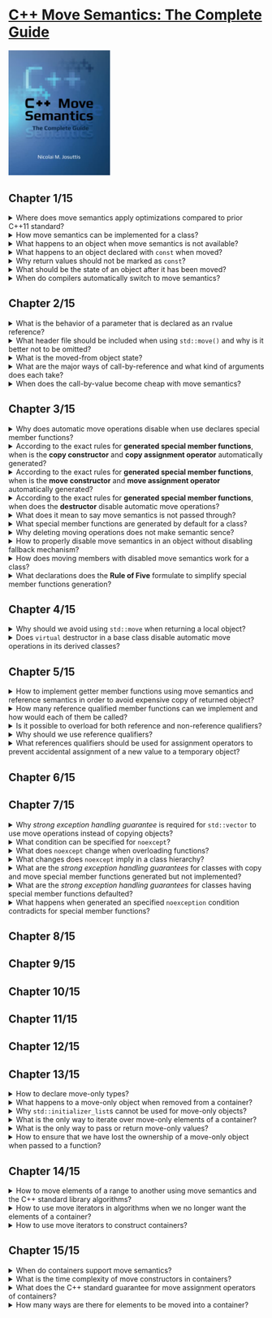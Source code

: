 # [C++ Move Semantics: The Complete Guide](https://www.amazon.com/Move-Semantics-Complete-Guide-First/dp/3967309002/ref=d_pd_sbs_sccl_2_1/135-3266014-6825219?pd_rd_w=N5nO9&content-id=amzn1.sym.3676f086-9496-4fd7-8490-77cf7f43f846&pf_rd_p=3676f086-9496-4fd7-8490-77cf7f43f846&pf_rd_r=H0GGED0Y9YFS2H3EYNDM&pd_rd_wg=rcVK4&pd_rd_r=a7164440-01e1-49bb-834a-e59ca725a1e1&pd_rd_i=3967309002&psc=1)
<img alt="9783967309003" src="../covers/9783967309003.jpg" width="200"/>

## Chapter 1/15

<details>
<summary>Where does move semantics apply optimizations compared to prior C++11 standard?</summary>

> ```cpp
> #include <vector>
> #include <string>
> 
> std::vector<std::string> f()
> {
>     std::vector<std::string> cells;       // default constructed vector without allocations
>     cells.reserve(3);         // allocate 3 elements of std::string
>     std::string s{"data"};    // default constructed std::string
>     cells.push_back(s);       // 1st vector element copy constructed
>     cells.push_back(s+s);     // default construction of temporary object
>                               // and move construction of 2nd vector element
>     cells.push_back(std::move(s));    // move constructed 3rd vector element
>                                       // empty out s object
>     return cells;     // optimize out vector as return value
> }
> 
> int main()
> {
>     std::vector<std::string> v;
>     v = f(); // move assigned constructed vector by return value
> }
> ``````

> Origin: 1

> References:
> - [std::move](https://en.cppreference.com/w/cpp/utility/move)
---
</details>

<details>
<summary>How move semantics can be implemented for a class?</summary>

> ```cpp
> #include <utility>
> 
> class bag
> {
> private:
>     unsigned int _count;
>     int* _storage;
> 
> public:
>     bag(int const& number): _count{0}, _storage{nullptr}
>     {
>         _count++;
>         _storage = new int{number};
>     }
> 
>     virtual ~bag()
>     {
>         if (_count)
>             delete _storage;
>     }
> 
>     bag(bag const& other): _count{other._count}
>     {
>         _storage = new int{*other._storage};
>     }
> 
>     bag(bag&& other): _count{other._count}, _storage{other._storage}
>     {
>         other._count = 0;
>         other._storage = nullptr;
>     }
> };
> 
> int main()
> {
>     bag a{1};
>     bag b{std::move(a)};
> }
> ``````

> Origin: 1

> References:
> - [Move constructors](https://en.cppreference.com/w/cpp/language/move_constructor "cpp/language/move_constructor")
> - [Move assignment operator](https://en.cppreference.com/w/cpp/language/move_assignment "cpp/language/move_assignment")
---
</details>

<details>
<summary>What happens to an object when move semantics is not available?</summary>

> The rule is that for a temporary object or an object marked with `std::move()`, if available,
> a function declaring parameters as an rvalue reference is preferred.
> However, if no such function exists, the usual copy semantics is used as a fallback.

> Origin: 1

> References:
---
</details>

<details>
<summary>What happens to an object declared with <code>const</code> when moved?</summary>

> The objects declared with const cannot be moved because any optimizing implementation requires that the passed argument can be modified.
>
> ```cpp
> std::vector<std::string> coll;
> const std::string s{"data"};
> 
> coll.push_back(std::move(s));   // OK, calls push_back(const std::string &)
> ``````

> Origin: 1.4

> References:
---
</details>

<details>
<summary>Why return values should not be marked as <code>const</code>?</summary>

> Declaring the return value as a whole to be `const` disables move semantics and it also disables **return value optimization**.  
> `const` should be used to declare parts of return type instead, such as the object a returned reference or poionter refers to.  
>
> ```cpp
> const std::string getValues(); // BAD: disables move semantics for return value
> const std::string& getRef();   // OK
> const std::string* getPtr();   // OK
> ``````

> Origin: 1.4

> References:
---
</details>

<details>
<summary>What should be the state of an object after it has been moved?</summary>

> The implementer has to ensure that the passed argument is in a valid state after the call.

> Origin: 1

> References:
---
</details>

<details>
<summary>When do compilers automatically switch to move semantics?</summary>

> - When the value of a temporary object is passed that will automatically be destroyed after the statement.
> - When a non-`const` object marked with `std::move()`.

> Origin: 1

> References:
---
</details>

## Chapter 2/15

<details>
<summary>What is the behavior of a parameter that is declared as an rvalue reference?</summary>

> According to the semantics of rvalue references, the caller claims that it is *no longer interested in the value*.
> Therefore, you can modify the object the parameter refers to.  
> However, the caller might still be interested in using the object. Therefore, any modification should keep the referenced object in a valid state.
>
> ```cpp
> void foo(std::string&& rv);
> std::string s{"data"};
> 
> foo(s);     // ERROR
> foo(std::move(s));      // OK
> foo(returnStringByValue());     // OK
> ``````

> Origin: 2.1.2

> References:
---
</details>

<details>
<summary>What header file should be included when using <code>std::move()</code> and why is it better not to be omitted?</summary>

> `std::move()` is defined a a function in C++ standard library `<utility>`.  
> No standard header is required t include `utility` header file.
> Therefore, when using `std::move()`, you should explicitly include `<utility>` to make your program portable.

> Origin: 2.2.1

> References:
---
</details>

<details>
<summary>What is the moved-from object state?</summary>

> Moved-from objects are still valid objects for which at least the destructor will be called.
> However, they should also be valid in the sense that they have a consisten state and all operations work as expected.
> The only thing you do not know is their value.
>
> ```cpp
> std::string s{"data"};
> 
> foo(std::move(s));
> 
> std::cout << s << '\n'; // OK (don't know which value is written)
> std::cout << s.size() << '\n';  // OK (writes current number of characters)
> std::cout << s[0] << '\n';  // ERROR (potentially undefined behavior)
> std::cout << s.front() << '\n'; // ERROR (potentially undefined behavior)
> s = "new value";  // OK
> ``````

> Origin: 2.3

> References:
---
</details>

<details>
<summary>What are the major ways of call-by-reference and what kind of arguments does each take?</summary>

> **`const` lvalue reference**
>
> The function has only read access to the passed argument.
>
> ```cpp
> void foo(const std::string& arg);
> ``````
>
> You can pass everything to a function declared that way if the type fits:
>
> - A modifiable named object
> - A `const` named object
> - A temporary object that does not have a name
> - An object marked with `std::move()`
>
> **non-`const` lvalue reference**
>
> The function has write access to the passed argument.
> You can no longer pass everything to a function declared that way even if the type fits.  
>
> ```cpp
> void foo(std::string& arg);
> ``````
>
> You can pass:
>
> - A modifiable object
>
> **non-`const` rvalue reference**
>
> ```cpp
> void foo(std::string&& arg);
> ``````
>
> The function has write access to the passed argument.
> However, you have restrictions on what you can pass:
>
> - A temporary object that does not have a name
> - A non-`const` object marked with `std::move()`
>
> The semantic meaning is that we give `foo()` write access to the passed argument to steal the value.
>
> **`const` rvalue reference**
>
> ```cpp
> void foo(const std::string&& arg);
> ``````
>
> This also means that you have read access to the passed argument.  
> You can only pass:
>
> - A temporary object that does not have name
> - A `const` or non-`const` object marked with `std::move()`
>
> However, there is no useful semantic meaning of this case.

> Origin: 2.4

> References:
---
</details>

<details>
<summary>When does the call-by-value become cheap with move semantics?</summary>

> With move semantics call-by-value can become cheap if a temporary object is passed or the passed argument is marked with `std::move()`.  
> Retuurning a local object by value can be optimized away. However, if it is not optimized away, the call is guaranteed to be cheap now.
>
> ```cpp
> void fooByVal(std::string str);
> void fooByRRef(std::string&& str);;
> 
> std::string s1{"data"}, s2{"data"};
> 
> fooByVal(std::move(s1));    // s1 is moved
> fooByRRef(std::move(s2));   // s2 might be moved
> ``````
>
> The function taking the string by value will use move semantics because a new string is created with the value of passed argument.  
> The function taking the string by rvalue reference might use move semantics.
> Passing the argument does not create a new string.
> Wether the value of the passed argument is stolen/modified depends on the implementation of the function.
>
> Move semantics does not guarantee that any optimization happens at all or what the effect of any optimization is.
> All we know is that the passed object is subsequently in a valid but unspecified state.

> Origin: 2

> References:
---
</details>

## Chapter 3/15

<details>
<summary>Why does automatic move operations disable when use declares special member functions?</summary>

> If classes have changed the usual behavior of copying or assignment, they probably also have to do some things different when optimizing these operations.  
> Any form of an explicit declaration of a copy constructor, copy assignment operator, or destructor disables move semantics, even if declarations are marked with `=default`.

> Origin: 3.1.1

> References:
---
</details>

<details>
<summary>According to the exact rules for <b>generated special member functions</b>, when is the <b>copy constructor</b> and <b>copy assignment operator</b> automatically generated?</summary>

> The copy constructor is automatically generated when all of the following conditions are met:
> * No <b>move constructor</b> is user-declared
> * No <b>move assignment operator</b> is user-declared

> Origin: 3.3.8

> References:
> - [Copy Constructors](https://en.cppreference.com/w/cpp/language/copy_constructor)
---
</details>

<details>
<summary>According to the exact rules for <b>generated special member functions</b>, when is the <b>move constructor</b> and <b>move assignment operator</b> automatically generated?</summary>

> The move constructor is automatically generated when all of the following conditions are met:
> * No <b>copy constructor</b> is user-declared
> * No <b>copy assignment operator</b> is user-declared
> * No <b>move assignment operator</b> is user-declared
> * No <b>destructor</b> is user-declared

> Origin: 3.3.8

> References:
> - [Move Constructor](https://en.cppreference.com/w/cpp/language/move_constructor)
---
</details>

<details>
<summary>According to the exact rules for <b>generated special member functions</b>, when does the <b>destructor</b> disable automatic move operations?</summary>

> Declaring destructors in anyway disables the automatic generation of move operations.

> Origin: 3.3.8

> References:
> [Destructor](https://en.cppreference.com/w/cpp/language/destructor)
---
</details>

<details>
<summary>What does it mean to say move semantics is not passed through?</summary>

> Move constructor is called when the caller no longer needs the value.
> Inside the move constructor, we hdecide where an how long we need it.
> In particular, we might need the value multiple times and not lose it with its first use.
>
> ```cpp
> void insertTwice(std::vector<std::string>& coll, std::string&& str)
> {
>     coll.push_back(str);    // copy str into coll
>     coll.push_back(std::move(str));     // move str into coll
> }
> ``````
>
> The important lesson to learn here is that a parameter being declared as an rvalue reference restricts what we can pass to this function but behaves just like any other non-`const` object of this type.

> Origin: 3.2.2

> References:
---
</details>

<details>
<summary>What special member functions are generated by default for a class?</summary>

> By default, both copying and moving special member functions are generated for class.
>
> ```cpp
> class Person
> {
>     ...
> public:
>     ...
>     // NO copy constructor/assignment declared
>     // NO move constructor/assignment declared
>     // NO destructor declared
> };
> ``````

> Origin: 3.3.2

> References:
---
</details>

<details>
<summary>Why deleting moving operations does not make semantic sence?</summary>

> if you declare the move constructor as deleted, you cannot move (you have disabled this operation; any fallback is not used) and cannot copy (because a declared move constructor disables copy operations).
>
> ```cpp
> class Person
> {
> public:
>     ...
>     // NO copy constructor declared
> 
>     // move constructor/assignment declared as deleted:
>     Person(Person&&) = delete;
>     Person& operator=(Person&&) = delete;
>     ...
> };
> 
> Person p{"Tina", "Fox"};
> coll.push_back(p); // ERROR: copying disabled
> coll.push_back(std::move(p)); // ERROR: moving disabled
> ``````
> You get the same effect by declaring copying special member functions as deleted and that is probably less confusing for other programmers.
>
> Deleting the move operations and enabling the copy operations really makes no sense:
> ```cpp
> class Person
> {
> public:
>     ...
>     // copy constructor explicitly declared:
>     Person(const Person& p) = default;
>     Person& operator=(const Person&) = default;
> 
>     // move constructor/assignment declared as deleted:
>     Person(Person&&) = delete;
>     Person& operator=(Person&&) = delete;
>     ...
> };
> 
> Person p{"Tina", "Fox"};
> coll.push_back(p); // OK: copying enabled
> coll.push_back(std::move(p)); // ERROR: moving disabled
> ``````
>
> In this case, `=delete` disables the fallback mechanism.

> Origin: 3.3.5

> References:
---
</details>

<details>
<summary>How to properly disable move semantics in an object without disabling fallback mechanism?</summary>

> Declaring the special move member functions as deleted is usually not the right way to do it because it disables the fallback mechanism.  
> The right way to disable move semantics while providing copy semantics is to declare one of the other special member functions (copy constructor, assignment operator, or destructor).
> I recommend that you default the copy constructor and the assignment operator (declaring one of them would be enough but might cause unnecessary confusion):
>
> ```cpp
> class Customer
> {
>     ...
> public:
>     ...
>     Customer(const Customer&) = default;    // disable move semantics
>     Customer& operator=(const Customer&) = default;     // disable move semantics
> };
> ``````

> Origin: 3.3.6

> References:
---
</details>

<details>
<summary>How does moving members with disabled move semantics work for a class?</summary>

> If move semantics is unavailable or has been deleted for a type, this has no influence on the generation of move semantics for classes that have members of this type.
>
> ```cpp
> class Customer
> {
>     ...
> public:
>     ...
>     Customer(const Customer&) = default;
>     // copying calls enabled
>     Customer& operator=(const Customer&) = default; // copying calls enabled
>     Customer(Customer&&) = delete;
>     // moving calls disabled
>     Customer& operator=(Customer&&) = delete;
>     // moving calls disabled
> };
> 
> class Invoice
> {
>     std::string id;
>     Customer cust;
> public:
>     ... // no special member functions
> };
> 
> Invoice i;
> Invoice i1{std::move(i)}; // OK, moves id, copies cust
> ``````

> Origin: 3.3.7

> References:
---
</details>

<details>
<summary>What declarations does the <b>Rule of Five</b> formulate to simplify special member functions generation?</summary>

> The guideline is to either declare all five (copy constructor, move constructor, copy assignment operator, move assignment operator, and destructor) or none of them.
> Declaration means either to implement, set as default, or set as deleted.

> Origin: 3.4

> References:
> - [The Rule of Three/Five/Zero](https://en.cppreference.com/w/cpp/language/rule_of_three)
---
</details>

## Chapter 4/15

<details>
<summary>Why should we avoid using <code>std::move</code> when returning a local object?</summary>

> Returning a local object by value automatically uses move semantics if supported.
> On the other hand, `std::move` is just a `static_cast` to an rvalue reference,
> therefore disables **return value optimization**, which usually allows the returned
> object to be used as a return value instead.
>
> ```cpp
> std::string foo()
> {
>     std::string s;
>     return std::move(s); // BAD, returns std::string&&
> }
> ``````

> Origin: 4.2

> References:
> - [std::move](https://en.cppreference.com/w/cpp/utility/move)
---
</details>

<details>
<summary>Does <code>virtual</code> destructor in a base class disable automatic move operations in its derived classes?</summary>

> Usually, in polymorphic derived classes there is no need to declare special member functions, especially virtual destructor.
>
> ```cpp
> class Base
> {
> public:
>     virtual void do_something() const = 0;
>     virtual ~Base() = default;
> };
> 
> class Derived: public Base
> {
> public:
>     virtual void do_something() const override;
>     virtual ~Derived() = default; // BAD, redundant, disables move
> };
> ``````

> Origin: 4.4.2

> References:
> - [Destructors](https://en.cppreference.com/w/cpp/language/destructor)
---
</details>

## Chapter 5/15

<details>
<summary>How to implement getter member functions using move semantics and reference semantics in order to avoid expensive copy of returned object?</summary>

> A getter returning by value is safe but each time we call it we might make a copy:
>
> ```cpp
> class Recipients
> {
> private:
>     std::vector<std::string> _names;
> public:
>     std::vector<std::string> names() const {
>         return _names;
>     }
> };
> ``````
>
> A getter returning by reference is fast but unsafe because the caller has to ensure
> that the object the returned reference refers to lives long enough.
>
> ```cpp
> class Recipients
> {
> private:
>     std::vector<std::string> _names;
> public:
>     std::vector<std::string> const& names() const {
>         return _names;
>     }
> };
> ``````
>
> This will fail when object is an rvalue reference:
>
> ```cpp
> for (std::string name: returnRecipients().names()) // undefined behavior
> {
>     if (name == "manager")
>         ...
> };
> ``````
>
> Using move semantics we can return by reference if it is safe to do so, and return
> by value if we might run into lifetime issues:
>
> ```cpp
> class Recipients
> {
> private:
>     std::vector<std::string> _names;
> public:
>     std::vector<std::string> names() && { // where we no longer need the value
>         return std::move(_names); // we steal and return by value
>     }
>     std::vector<std::string> const& names() const& { // in all other cases
>         return _names; // we give access to the member
>     }
> };
> ``````
>
> We overload the getter with different reference qualifiers in the same way as
> when overloading a function for `&&` and `const&` parameters.
>
> The version with the `&&` qualifier is used when we have an object where we
> no longer need the value, an object that is about to die or that we have marked
> with `std::move()`.
>
> The version with `const&` qualifier is used in all other cases. It is only the
> fallback if we cannot take the `&&` version. Thus this function is used if we have
> an object that is not about to die or marked with `std::move()`.
>
> We now have both good performance and safety.

> Origin: 5.1.3

> References:
> - [Non-static member functions](https://en.cppreference.com/w/cpp/language/member_functions)
---
</details>

<details>
<summary>How many reference qualified member functions can we implement and how would each of them be called?</summary>

> Since C++98 we can overload member functions for implementing a const and non-const version.
>
> ```cpp
> class C
> {
> public:
>     void foo();
>     void foo() const;
> };
> ``````
>
> Now with move semantics we have new ways to overload functions with qualifiers because
> we have different reference qualifiers.
> ```cpp
> class C
> {
> public:
>     void foo() const&;
>     void foo() &&;
>     void foo() &;
>     void foo() const&&;
> };
> 
> int main()
> {
>     C x;
>     x.foo();                // foo() &
>     C{}.foo();              // foo() &&
>     std::move(x).foo();     // foo() &&
> 
>     const C cx;
>     cx.foo();               // foo() const&
>     std::move(cx).foo();    // foo() const&&
> }
> ``````
>
> Usually, we have only two or three of these overloads, such as using `&&` and `const&`
> (and `&`) for getters.

> Origin: 5.2

> References:
> - [Non-static member functions](https://en.cppreference.com/w/cpp/language/member_functions)
---
</details>

<details>
<summary>Is it possible to overload for both reference and non-reference qualifiers?</summary>

> Overloading for both reference and value qualifiers is not allowed.
>
> ```cpp
> class C
> {
> public:
>     void foo() &&;
>     void foo() const; // ERROR
> };
> ``````

> Origin: 5.2

> References:
> - [Non-static member functions](https://en.cppreference.com/w/cpp/language/member_functions)
---
</details>

<details>
<summary>Why should we use reference qualifiers?</summary>

> Reference qualifiers allow us to implement functions differently when they are called
> for objects of a specific value category.
>
> Although we do have this feature, it is not used as much as it could be.
> In particular, we should use it to ensure that operations that modify objects are not
> called for temporary objects that are about to die.

> Origin: 5.3

> References:
> - [Non-static member functions](https://en.cppreference.com/w/cpp/language/member_functions)
---
</details>

<details>
<summary>What references qualifiers should be used for assignment operators to prevent accidental assignment of a new value to a temporary object?</summary>

> The assignment operators for strings are declared as follows:
>
> ```cpp
> namespace std {
>     template<typename charT, ...>
>     class basic_string {
>     public:
>         constexpr basic_string& operator=(const basic_string& str);
>         constexpr basic_string& operator=(basic_string&& str) noexcept(...);
>         constexpr basic_string& operator=(const charT* s);
>     };
> }
> ``````
>
> This enables accidental assignment of a new value to a temporary string:
>
> ```cpp
> std::string getString();
> getString() = "sample";     // Okay
> foo(getString() = "");      // Okay, accidental assignment instead of comparison
> ``````
>
> Accidental assignments can be prevented by using reference qualifiers:
>
> ```cpp
> namespace std {
>     template<typename charT, ...>
>     class basic_string {
>     public:
>         constexpr basic_string& operator=(const basic_string& str) &;
>         constexpr basic_string& operator=(basic_string&& str) & noexcept(...);
>         constexpr basic_string& operator=(const charT* s) &;
>     };
> }
> ``````
>
> Code like this will no longer compile:
>
> ```cpp
> std::string getString();
> getString() = "sample";     // Error
> foo(getString() = "");      // Error
> ``````
>
> In general, you should do this for every member function that might modify an object.
>
> ```cpp
> class MyType {
>     public:
>         // disable assigning value to temporary objects
>         MyType& operator=(const MyType&) & = default;
>         MyType& operator=(MyType&&) & = default;
> 
>         // enable these because they were disabled by assignment operators
>         MyType(MyType const&) = default;
>         MyType(MyType&&) = default;
> };
> ``````

> Origin: 5.3.1

> References:
> - [Assignment operators](https://en.cppreference.com/w/cpp/language/operator_assignment)
---
</details>

## Chapter 6/15
## Chapter 7/15

<details>
<summary>Why <i>strong exception handling guarantee</i> is required for <code>std::vector</code> to use move operations instead of copying objects?</summary>

> When an exception is thrown in the middle of the reallocation of the vector the C++ standard library guarantees to roll back the vector to its previous state.  
> However, when using move semantics if an exception is thrown during the reallocation, we might not be able to roll back.  
> The elements in the new memory have already stolen the values of the elements in the old memory.  
> The final decision was to use move semantics on reallocation only when the move constructor of the element types guarantees not to throw.
>
> ```cpp
> #include <string>
> #include <vector>
> #include <utility>
> #include <iostream>
> 
> class Person
> {
>     std::string name;
> public:
>     Person(char const* n) : name{n} { }
>     Person(Person const& p): name{p.name} { std::cout << "COPY " << name << '\n'; }
>     Person(Person&& p): name{std::move(p.name)} { std::cout << "MOVE " << name << '\n'; }
> };
> 
> int main()
> {
>     std::vector<Person> artists{
>         "Wolfgang Amadeus Mozart",
>         "Johann Sebastian Bach",
>         "Ludwig van Beethoven"};
> 
>     std::cout << "Capacity: " << artists.capacity() << '\n';
>     artists.push_back("Pjotr Iljitsch Tschaikowski");
> }
> ``````
>
> Add exception handling guarantee by adding conditional `noexcept` to move operators.
>
> ```cpp
> Person(Person&& p) noexcept(std::is_nothrow_move_constructible_v<std::string>
>         && noexcept(std::cout << name)
>    : name{std::move(p.name)} { std::cout << "MOVE " << name << '\n'; }
> ``````
>
> This still fails because the move constructor for strings does guarantee not to throw but the output operator does not.
>
> ```cpp
> Person(Person&& p) = default;
> ``````
> 
> The compiler will detect `noexcept` guarantees for you if you do not implement the move constructor yourself.
> For classes where all members guarantee not to throw in the move constructor, a generated or defaulted move constructor will give the guarantee as a whole.

> Origin: 7.1.2

> References:
---
</details>

<details>
<summary>What condition can be specified for <code>noexcept</code>?</summary>

> The `noexcept` condition must be a compile-time expression that yields a value convertible to `bool`.

> Origin: 7.2.1

> References:
---
</details>

<details>
<summary>What does <code>noexcept</code> change when overloading functions?</summary> 

> You cannot overload functions that have only different `noexcept` conditions.

> Origin: 7.2.1

> References:
---
</details>

<details>
<summary>What changes does <code>noexcept</code> imply in a class hierarchy?</summary>

> In class hierarchies, a `noexcept` condition is part of the specified interface.
> Overwriting a base class function that is `noexcept` with a function that is not `noexcept` is an error (but not the other way around).
>
> ```cpp
> class Base
{
> public:
>     ...
>     virtual void foo(int) noexcept;
>     virtual void foo(int); // ERROR: overload on different noexcept clause only
>     virtual void bar(int);
> };
> 
> class Derived : public Base
{
> public:
>     ...
>     virtual void foo(int) override; // ERROR: override giving up the noexcept guarantee
>     virtual void bar(int) noexcept; // OK (here we also guarantee not to throw)
> };
> ``````
>
> However, for non-virtual functions, derived-class members can hide base-class members with a different `noexcept` declaration:
>
> ```cpp
> class Base
> {
> public:
>     ...
>     void foo(int) noexcept;
> };
> 
> class Derived : public Base
> {
> public:
>     ...
>     void foo(int); // OK, hiding instead of overriding
> };
> ``````

> Origin: 7.2.1

> References:
---
</details>

<details>
<summary>What are the <i>strong exception handling guarantees</i> for classes with copy and move special member functions generated but not implemented?</summary>

> In that case, the operations guarantee not to throw if the corresponding operations called for all bases classes and non-`static` members guarantee not to throw.
>
> ```cpp
> #include <iostream>
> #include <type_traits>
> 
> class B
> {
>     std::string s;
> };
> 
> int main()
> {
>     std::cout << std::boolalpha;
>     std::cout << std::is_nothrow_default_constructible<B>::value << '\n'; // true
>     std::cout << std::is_nothrow_copy_constructible<B>::value << '\n'; // false
>     std::cout << std::is_nothrow_move_constructible<B>::value << '\n'; // true
>     std::cout << std::is_nothrow_copy_assignable<B>::value << '\n'; // false
>     std::cout << std::is_nothrow_move_assignable<B>::value << '\n'; // true
> }
> ``````

> Origin: 7.2.2

> References:
---
</details>

<details>
<summary>What are the <i>strong exception handling guarantees</i> for classes having special member functions defaulted?</summary>

> The noexcept condition is even generated when these special member functions are user-declared with `=default`.
>
> ```cpp
> class B
> {
>     std::string s;
> public:
>     B(const B&) = default;             // noexcept condition automatically generated
>     B(B&&) = default;                  // noexcept condition automatically generated
>     B& operator= (const B&) = default; // noexcept condition automatically generated
>     B& operator= (B&&) = default;      // noexcept condition automatically generated
> };
> ``````

> Origin: 7.2.2

> References:
---
</details>

<details>
<summary>What happens when generated an specified <code>noexception</code> condition contradicts for special member functions?</summary>

> When you have a defaulted special member function you can explicitly specify a different `noexcept` guarantee than the generated one.
>
> ```cpp
> class C
> {
>     ...
> public:
>     C(const C&) noexcept = default; // guarantees not to throw (OK since C++20)
>     C(C&&) noexcept(false) = default; // specifies that it might throw (OK since C++20)
>     ...
> };
> ``````
>
> Before C++20, if the generated and specified `noexcept` condition contradict, the defined function was deleted.

> Origin: 7.2.2

> References:
---
</details>

## Chapter 8/15
## Chapter 9/15
## Chapter 10/15
## Chapter 11/15
## Chapter 12/15
## Chapter 13/15

<details>
<summary>How to declare move-only types?</summary>

> ```cpp
> class MoveOnly
> {
> public:
>     // constructors:
>     MoveOnly();
>     ...
> 
>     // copying disabled:
>     MoveOnly(const MoveOnly&) = delete;
>     MoveOnly& operator= (const MoveOnly&) = delete;
> 
>     // moving enabled:
>     MoveOnly(MoveOnly&&) noexcept;
>     MoveOnly& operator= (MoveOnly&&) noexcept;
> };
> 
> std::vector<MoveOnly> coll;
> ...
> coll.push_back(MoveOnly{}); // OK, creates a temporary object, which is moved into coll
> ...
> MoveOnly mo;
> coll.push_back(mo); // ERROR: can’t copy mo into coll
> coll.push_back(std::move(mo)); // OK, moves mo into coll
> ``````
>
> By rule, it would be enough to declare the moving special member function (because declaring special move members marks the copying members as deleted).
> However, explicitly marking the copying special member function with =delete makes the intention more clear.

> Origin: 13.1.1

> References:
---
</details>

<details>
<summary>What happens to a move-only object when removed from a container?</summary>

> To move the value of a move-only element out of the container, simply use std::move() for a reference to the element. For example:
>
> ```cpp
> mo = std::move(coll[0]); // move assign first element (still there with moved-from state)
> ``````
>
> However, remember that after this call, the element is still in the container with a moved-from state.  
> Moving out all elements is also possible in loops:
>
> ```cpp
> for (auto& elem : coll)
> {
>     // note: non-const reference
>     coll2.push_back(std::move(elem)); // move element to coll2
> }
> ``````
>
> Again: the elements are still in the container with their moved-from state.

> Origin: 13.1.2

> References:
---
</details>

<details>
<summary>Why <code>std::initializer_list</code>s cannot be used for move-only objects?</summary>

> You cannot use `std::initializer_list`s because they are usually passed by value, which requires copying of the elements:
>
> ```cpp
> std::vector<MoveOnly> coll{ MoveOnly{}, ... }; // ERROR
> ``````

> Origin: 13.1.2

> References:
---
</details>

<details>
<summary>What is the only way to iterate over move-only elements of a container?</summary>

> You can only iterate by reference over all move-only elements of a container:
>
> ```cpp
> std::vector<MoveOnly> coll;
>
> for (const auto& elem : coll) { // OK
>     ...
> }
>
> for (auto elem : coll) { // ERROR: can’t copy move-only elements
>     ...
> }
> ``````

> Origin: 13.1.2

> References:
---
</details>

<details>
<summary>What is the only way to pass or return move-only values?</summary>

> You can pass and return move-only objects by value provided move semantics is used:
>
> ```cpp
> void sink(MoveOnly arg); // sink() takes ownership of the passed argument
> 
> sink(MoveOnly{}); // OK, moves temporary objects to arg
> MoveOnly mo;
> sink(mo); // ERROR: can’t copy mo to arg
> sink(std::move(mo)); // OK, moves mo to arg because passed by value
> 
> MoveOnly source()
> {
>     MoveOnly mo;
>     ...
>     return mo; // moves mo to the caller
> }
> MoveOnly m{source()}; // takes ownership of the associated value/resource
> ``````

> Origin: 13.1.3

> References:
---
</details>

<details>
<summary>How to ensure that we have lost the ownership of a move-only object when passed to a function?</summary>

> If you pass a move-only object to a sink function and want to ensure that you have lost ownership (file closed, memory freed, etc.), explicitly release the resource directly afterwards.

> Origin: 13.2

> References:
---
</details>

## Chapter 14/15

<details>
<summary>How to move elements of a range to another using move semantics and the C++ standard library algorithms?</summary>

> `std::move()` moves elements to another range in the same range (do not confuse this algorithm with the `std::move()` to mark an object that you no longer need its value).  
> The effect of these algorithms is a move assignment to the destination range calling `std::move(elem)` for each element while iterating over them.
>
> ```cpp
> #include <iostream>
> #include <string>
> #include <vector>
> #include <list>
> #include <algorithm>
> 
> int main(int argc, char** argv)
> {
>     std::list<std::string> coll1 { "love", "is", "all", "you", "need" };
>     std::vector<std::string> coll2;
> 
>     // ensure coll2 has enough elements to overwrite their values:
>     coll2.resize(coll1.size());
> 
>     // coll1 (5 elems): ’love’ ’is’ ’all’ ’you’ ’need’
>     // coll2 (5 elems): ’’ ’’ ’’ ’’ ’’
> 
>     // move assign the values from coll1 to coll2
>     // - not changing any size
>     std::move(coll1.begin(), coll1.end(),   // source range
>               coll2.begin());               // destination range
> 
>     // coll1 (5 elems): ’?’ ’?’ ’?’ ’?’ ’?’
>     // coll2 (5 elems): ’love’ ’is’ ’all’ ’you’ ’need’
> 
>     // move assign the first three values inside coll2 to the end
>     // - not changing any size
>     std::move_backward(coll2.begin(), coll2.begin()+3,  // source range
>                        coll2.end());                    // destination range
> 
>     // coll1 (5 elems): ’?’ ’?’ ’?’ ’?’ ’?’
>     // coll2 (5 elems): ’?’ ’?’ ’love’ ’is’ ’all’
> }
> ``````

> Origin: 14.1

> References:
---
</details>

<details>
<summary>How to use move iterators in algorithms when we no longer want the elements of a container?</summary>

> While iterating over elements of a container or range, each access to an element uses `std::move()`.
> This might be significantly faster but it leaves the element in a valid but unspecified state.
> You should not use an element twice.
>
> ```cpp
> #include <iostream>
> #include <string>
> #include <vector>
> #include <algorithm>
> 
> int main()
> {
>     std::vector<std::string> coll{"don't", "vote", "for", "liars"};
> 
>     // move away only the elements processed:
>     std::for_each(std::make_move_iterator(coll.begin()),
>                   std::make_move_iterator(coll.end()),
>                   [] (auto&& elem) {
>                     if (elem.size() != 4) {
>                         process(std::move(elem));
>                     }
>                   });
> }
> ``````
>
> As you can see, a helper function `std::make_move_iterator()` is used so that you do not have to specify the element type when declaring the iterator.
> Since C++17, *class template argument deduction (CTAD)* enables simply declaring the type `std::move_iterator` directly without the need to specify the element type:
>
> ```cpp
> std::for_each(std::move_iterator(coll.begin()),
>               std::move_iterator(coll.end()),
>               [] (auto&& elem) {
>                 if (elem.size() != 4) {
>                     process(std::move(elem));
>                 }
>               });
> ``````

> Origin: 14.3.1

> References:
---
</details>

<details>
<summary>How to use move iterators to construct containers?</summary>

> You can also use move iterators wherever an algorithm that reads elements once is used.
> A useful scenario might be to move elements of a source container to another container (of the same or a different kind).
>
> ```cpp
> #include <iostream>
> #include <string>
> #include <list>
> #include <vector>
> 
> int main()
> {
>     std::list<std::string> src{"don't", "vote", "for", "liars"};
> 
>     // move all elements from the list to the vector:
>     std::vector<std::string> vec{
>         std::make_move_iterator(src.begin()),
>         std::make_move_iterator(src.end())
>     };
> }
> ``````
>
> Note again that the number of elements in the source container did not change.
> We moved all elements to the initialized new container.
> Therefore, the elements in the source range are in a moved-from state afterwards and we do not know their values.

> Origin: 14.3.2

> References:
---
</details>

## Chapter 15/15

<details>
<summary>When do containers support move semantics?</summary>

> All containers support move semantics when doing the following:
>
> * Copying the containers
> * Assigning the containers
> * Inserting elements into the container
>
> However, there is one exception: `std::array<>` does not allocate memory on the heap.
>
> ```cpp
> std::list<std::string> createAndInsert()
> {
>     std::list<std::string> coll;
>     ...
>     return coll; // move constructor if not optimized away
> }
> 
> std::list<std::string> v;
> ...
> v = createAndInsert(); // move assignment
> ``````

> Origin: 15.2

> References:
---
</details>

<details>
<summary>What is the time complexity of move constructors in containers?</summary>

> For the move constructor:
>
> ```cpp
> ContainerType cont1{ ... };
> ContainerType cont2{std::move(cont1)}; // move the container
> ``````
>
> the C++ standard specifies constant complexity.
> This means that the duration of a move does not depend on the number of elements.
> With this guarantee, implementers have no other option but to steal the memory of elements as a whole from the source object `cont1` to the destination object `cont2`, leaving the source object `cont1` in an initial/empty state.

> Origin: 15.2.1

> References:
---
</details>

<details>
<summary>What does the C++ standard guarantee for move assignment operators of containers?</summary>

> For the move assignment operator:
>
> ```cpp
> ContainerType cont1{ ... }, cont2{ ... };
> cont2 = std::move(cont1); // move assign the container
> ``````
>
> the C++ standard guarantees that this operation either overwrites or destroys each element of the destination object cont2.
> This guarantees that all resources that the elements of the destination container dest2 own on entry are released.
>
> As a consequence, there are only two ways to implement a move assignment:
> * Destroy the old elements and move the whole contents of the source to the destination (i.e., move the pointer to the memory from the source to the destination).
> * Move element by element from the source cont1 to the destination cont2 and destroy all remaining elements not overwritten in the destination.
>
> Both ways require linear complexity, which is therefore specified.

> Origin: 15.2.1

> References:
---
</details>

<details>
<summary>How many ways are there for elements to be moved into a container?</summary>

> All containers support moving a new element into the container.
>
> 1. Insert Functions: all containers have corresponding overloads.
>
> ```cpp
template<typename Key, typename T, typename Compare = less<Key>,
typename Allocator = allocator<pair<const Key, T>>>
class map {
public:
...
pair<iterator, bool> insert(const value_type& x);
pair<iterator, bool> insert(value_type&& x);
...
};
> ``````
>
> 1. Emplace Functions
>
> ```cpp
>

> Origin: 15.2.2

> References:
---
</details>

